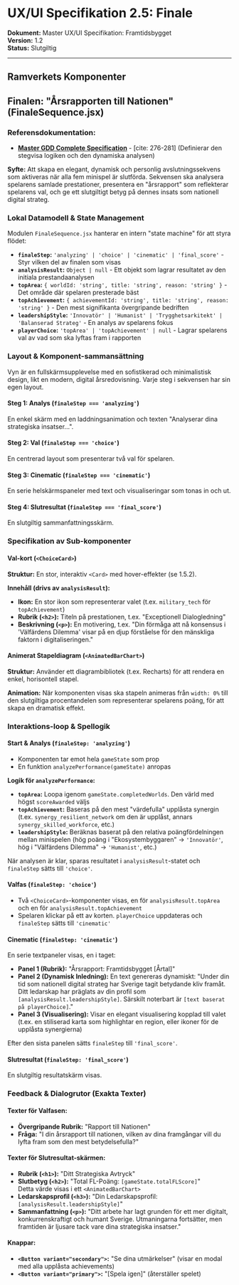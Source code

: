 # UX/UI Specifikation 2.5: Finale

**Dokument:** Master UX/UI Specifikation: Framtidsbygget  
**Version:** 1.2  
**Status:** Slutgiltig  

---

## Ramverkets Komponenter

## Finalen: "Årsrapporten till Nationen" (FinaleSequence.jsx)

### Referensdokumentation:
- **[Master GDD Complete Specification](../game_design/Master_GDD_Complete_Specification.md)** - [cite: 276-281] (Definierar den stegvisa logiken och den dynamiska analysen)

**Syfte:** Att skapa en elegant, dynamisk och personlig avslutningssekvens som aktiveras när alla fem minispel är slutförda. Sekvensen ska analysera spelarens samlade prestationer, presentera en "årsrapport" som reflekterar spelarens val, och ge ett slutgiltigt betyg på dennes insats som nationell digital strateg.
### Lokal Datamodell & State Management

Modulen `FinaleSequence.jsx` hanterar en intern "state machine" för att styra flödet:

- **`finaleStep`:** `'analyzing' | 'choice' | 'cinematic' | 'final_score'` - Styr vilken del av finalen som visas
- **`analysisResult`:** `Object | null` - Ett objekt som lagrar resultatet av den initiala prestandaanalysen
- **`topArea`:** `{ worldId: 'string', title: 'string', reason: 'string' }` - Det område där spelaren presterade bäst
- **`topAchievement`:** `{ achievementId: 'string', title: 'string', reason: 'string' }` - Den mest signifikanta övergripande bedriften
- **`leadershipStyle`:** `'Innovatör' | 'Humanist' | 'Trygghetsarkitekt' | 'Balanserad Strateg'` - En analys av spelarens fokus
- **`playerChoice`:** `'topArea' | 'topAchievement' | null` - Lagrar spelarens val av vad som ska lyftas fram i rapporten
### Layout & Komponent-sammansättning

Vyn är en fullskärmsupplevelse med en sofistikerad och minimalistisk design, likt en modern, digital årsredovisning. Varje steg i sekvensen har sin egen layout.

#### Steg 1: Analys (`finaleStep === 'analyzing'`)
En enkel skärm med en laddningsanimation och texten "Analyserar dina strategiska insatser...".

#### Steg 2: Val (`finaleStep === 'choice'`)
En centrerad layout som presenterar två val för spelaren.

#### Steg 3: Cinematic (`finaleStep === 'cinematic'`)
En serie helskärmspaneler med text och visualiseringar som tonas in och ut.

#### Steg 4: Slutresultat (`finaleStep === 'final_score'`)
En slutgiltig sammanfattningsskärm.
### Specifikation av Sub-komponenter

#### Val-kort (`<ChoiceCard>`)

**Struktur:** En stor, interaktiv `<Card>` med hover-effekter (se 1.5.2).

**Innehåll (drivs av `analysisResult`):**
- **Ikon:** En stor ikon som representerar valet (t.ex. `military_tech` för `topAchievement`)
- **Rubrik (`<h2>`):** Titeln på prestationen, t.ex. "Exceptionell Dialogledning"
- **Beskrivning (`<p>`):** En motivering, t.ex. "Din förmåga att nå konsensus i 'Välfärdens Dilemma' visar på en djup förståelse för den mänskliga faktorn i digitaliseringen."

#### Animerat Stapeldiagram (`<AnimatedBarChart>`)

**Struktur:** Använder ett diagrambibliotek (t.ex. Recharts) för att rendera en enkel, horisontell stapel.

**Animation:** När komponenten visas ska stapeln animeras från `width: 0%` till den slutgiltiga procentandelen som representerar spelarens poäng, för att skapa en dramatisk effekt.
### Interaktions-loop & Spellogik

#### Start & Analys (`finaleStep: 'analyzing'`)

- Komponenten tar emot hela `gameState` som prop
- En funktion `analyzePerformance(gameState)` anropas

**Logik för `analyzePerformance`:**
- **`topArea`:** Loopa igenom `gameState.completedWorlds`. Den värld med högst `scoreAwarded` väljs
- **`topAchievement`:** Baseras på den mest "värdefulla" upplåsta synergin (t.ex. `synergy_resilient_network` om den är upplåst, annars `synergy_skilled_workforce`, etc.)
- **`leadershipStyle`:** Beräknas baserat på den relativa poängfördelningen mellan minispelen (hög poäng i "Ekosystembyggaren" → `'Innovatör'`, hög i "Välfärdens Dilemma" → `'Humanist'`, etc.)

När analysen är klar, sparas resultatet i `analysisResult`-statet och `finaleStep` sätts till `'choice'`.

#### Valfas (`finaleStep: 'choice'`)

- Två `<ChoiceCard>`-komponenter visas, en för `analysisResult.topArea` och en för `analysisResult.topAchievement`  
- Spelaren klickar på ett av korten. `playerChoice` uppdateras och `finaleStep` sätts till `'cinematic'`

#### Cinematic (`finaleStep: 'cinematic'`)

En serie textpaneler visas, en i taget:

- **Panel 1 (Rubrik):** "Årsrapport: Framtidsbygget [Årtal]"
- **Panel 2 (Dynamisk Inledning):** En text genereras dynamiskt: "Under din tid som nationell digital strateg har Sverige tagit betydande kliv framåt. Ditt ledarskap har präglats av din profil som `[analysisResult.leadershipStyle]`. Särskilt noterbart är `[text baserat på playerChoice]`."
- **Panel 3 (Visualisering):** Visar en elegant visualisering kopplad till valet (t.ex. en stiliserad karta som highlightar en region, eller ikoner för de upplåsta synergierna)

Efter den sista panelen sätts `finaleStep` till `'final_score'`.

#### Slutresultat (`finaleStep: 'final_score'`)

En slutgiltig resultatskärm visas.
### Feedback & Dialogrutor (Exakta Texter)

#### Texter för Valfasen:

- **Övergripande Rubrik:** "Rapport till Nationen"
- **Fråga:** "I din årsrapport till nationen, vilken av dina framgångar vill du lyfta fram som den mest betydelsefulla?"

#### Texter för Slutresultat-skärmen:

- **Rubrik (`<h1>`):** "Ditt Strategiska Avtryck"
- **Slutbetyg (`<h2>`):** "Total FL-Poäng: `[gameState.totalFLScore]`"  
  Detta värde visas i ett `<AnimatedBarChart>`
- **Ledarskapsprofil (`<h3>`):** "Din Ledarskapsprofil: `[analysisResult.leadershipStyle]`"
- **Sammanfattning (`<p>`):** "Ditt arbete har lagt grunden för ett mer digitalt, konkurrenskraftigt och humant Sverige. Utmaningarna fortsätter, men framtiden är ljusare tack vare dina strategiska insatser."

#### Knappar:

- **`<Button variant="secondary">`:** "Se dina utmärkelser" (visar en modal med alla upplåsta achievements)
- **`<Button variant="primary">`:** "[Spela igen]" (återställer spelet)
